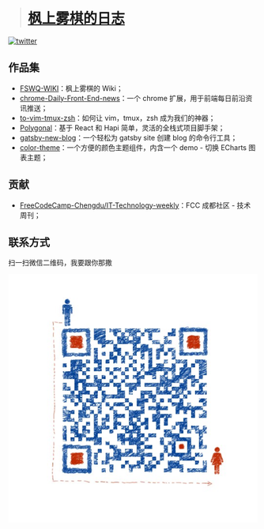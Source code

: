 > # [枫上雾棋的日志](https://fengshangwuqi.github.io)

[![twitter](https://img.shields.io/badge/twitter-@fengshangwuqi-blue.svg)][follow]

[follow]: https://twitter.com/intent/follow?screen_name=fengshangwuqi&tw_p=followbutton

## 作品集

- [FSWQ-WIKI](https://github.com/FengShangWuQi/FSWQ-WIKI)：枫上雾棋的 Wiki；
- [chrome-Daily-Front-End-news](https://github.com/FengShangWuQi/chrome-Daily-Front-End-news)：一个 chrome 扩展，用于前端每日前沿资讯推送；
- [to-vim-tmux-zsh](https://github.com/FengShangWuQi/to-vim-tmux-zsh)：如何让 vim，tmux，zsh 成为我们的神器；
- [Polygonal](https://github.com/FengShangWuQi/Polygonal)：基于 React 和 Hapi 简单，灵活的全栈式项目脚手架；
- [gatsby-new-blog](https://www.npmjs.com/package/gatsby-new-blog)：一个轻松为 gatsby site 创建 blog 的命令行工具；
- [color-theme](https://www.npmjs.com/package/color-theme)：一个方便的颜色主题组件，内含一个 demo - 切换 ECharts 图表主题；

## 贡献

- [FreeCodeCamp-Chengdu/IT-Technology-weekly](https://github.com/FreeCodeCamp-Chengdu/IT-Technology-weekly)：FCC 成都社区 - 技术周刊；

## 联系方式

扫一扫微信二维码，我要跟你那撒

![wechat](./src/images/qrcode.jpeg)
